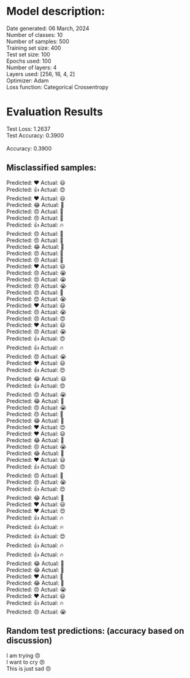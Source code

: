 # Model description:<br>
Date generated: 06 March, 2024<br>
Number of classes: 10<br>
Number of samples: 500<br>
Training set size: 400<br>
Test set size: 100<br>
Epochs used: 100<br>
Number of layers: 4<br>
Layers used: [256, 16, 4, 2]<br>
Optimizer: Adam<br>
Loss function: Categorical Crossentropy<br>
# Evaluation Results<br>
Test Loss: 1.2637<br>
Test Accuracy: 0.3900<br><br>
Accuracy: 0.3900

## Misclassified samples:<br>
Predicted: ❤️ Actual: 😃<br>
Predicted: 👍 Actual: 😍<br>
Predicted: ❤️ Actual: 😃<br>
Predicted: 😂 Actual: 🙏<br>
Predicted: 😠 Actual: 🤔<br>
Predicted: 😠 Actual: 🤔<br>
Predicted: 👍 Actual: 🔥<br>
Predicted: 😠 Actual: 🤔<br>
Predicted: 😠 Actual: 🤔<br>
Predicted: 😂 Actual: 🙏<br>
Predicted: 😠 Actual: 🤔<br>
Predicted: 😠 Actual: 🤔<br>
Predicted: ❤️ Actual: 😃<br>
Predicted: 😠 Actual: 😭<br>
Predicted: 😠 Actual: 😭<br>
Predicted: 😠 Actual: 😭<br>
Predicted: 😠 Actual: 🤔<br>
Predicted: 😍 Actual: 😭<br>
Predicted: ❤️ Actual: 😃<br>
Predicted: 😠 Actual: 😭<br>
Predicted: 😠 Actual: 😍<br>
Predicted: ❤️ Actual: 😃<br>
Predicted: 😠 Actual: 😭<br>
Predicted: 👍 Actual: 😍<br>
Predicted: 👍 Actual: 🔥<br>
Predicted: 😠 Actual: 😭<br>
Predicted: ❤️ Actual: 😃<br>
Predicted: 👍 Actual: 😍<br>
Predicted: 😂 Actual: 😃<br>
Predicted: 👍 Actual: 😍<br>
Predicted: 😠 Actual: 😭<br>
Predicted: 😂 Actual: 🙏<br>
Predicted: 😠 Actual: 😭<br>
Predicted: 😠 Actual: 🤔<br>
Predicted: 😂 Actual: 🙏<br>
Predicted: ❤️ Actual: 😍<br>
Predicted: ❤️ Actual: 😃<br>
Predicted: 😂 Actual: 🙏<br>
Predicted: 😠 Actual: 😭<br>
Predicted: 😂 Actual: 🤔<br>
Predicted: ❤️ Actual: 😃<br>
Predicted: 👍 Actual: 😍<br>
Predicted: 😠 Actual: 🤔<br>
Predicted: 😠 Actual: 😭<br>
Predicted: 👍 Actual: 😍<br>
Predicted: 😂 Actual: 🙏<br>
Predicted: ❤️ Actual: 😃<br>
Predicted: ❤️ Actual: 😍<br>
Predicted: 👍 Actual: 🔥<br>
Predicted: 👍 Actual: 🔥<br>
Predicted: 👍 Actual: 😍<br>
Predicted: 👍 Actual: 🔥<br>
Predicted: 👍 Actual: 🔥<br>
Predicted: 😂 Actual: 🙏<br>
Predicted: 😂 Actual: 🙏<br>
Predicted: ❤️ Actual: 🙏<br>
Predicted: 😂 Actual: 🙏<br>
Predicted: 😠 Actual: 😭<br>
Predicted: ❤️ Actual: 😃<br>
Predicted: 👍 Actual: 🔥<br>
Predicted: 😠 Actual: 😭<br>

## Random test predictions: (accuracy based on discussion)<br>
I am trying 😠<br>
I want to cry 😠<br>
This is just sad 😠<br>
